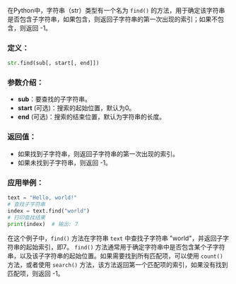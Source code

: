 在Python中，字符串（str）类型有一个名为 `find()` 的方法，用于确定该字符串是否包含子字符串，如果包含，则返回子字符串的第一次出现的索引；如果不包含，则返回 -1。
### 定义：
```python
str.find(sub[, start[, end]])
```
### 参数介绍：
- **sub**：要查找的子字符串。
- **start** (可选)：搜索的起始位置，默认为0。
- **end** (可选)：搜索的结束位置，默认为字符串的长度。
### 返回值：
- 如果找到子字符串，则返回子字符串的第一次出现的索引。
- 如果未找到子字符串，则返回 -1。
### 应用举例：
```python
text = "Hello, world!"
# 查找子字符串
index = text.find("world")
# 打印查找结果
print(index)  # 输出: 7
```
在这个例子中，`find()` 方法在字符串 `text` 中查找子字符串 "world"，并返回子字符串的起始索引，即7。
`find()` 方法通常用于确定字符串中是否包含某个子字符串，以及该子字符串的起始位置。如果需要找到所有匹配项，可以使用 `count()` 方法，或者使用 `search()` 方法，该方法返回第一个匹配项的索引，如果没有找到匹配项，则返回 -1。
